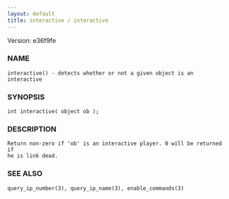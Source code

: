```yaml
---
layout: default
title: interactive / interactive
---
```


Version: e36f9fe




### NAME
    interactive() - detects whether or not a given object is an interactive


### SYNOPSIS
    int interactive( object ob );


### DESCRIPTION
    Return non-zero if 'ob' is an interactive player. 0 will be returned if
    he is link dead.


### SEE ALSO
    query_ip_number(3), query_ip_name(3), enable_commands(3)



